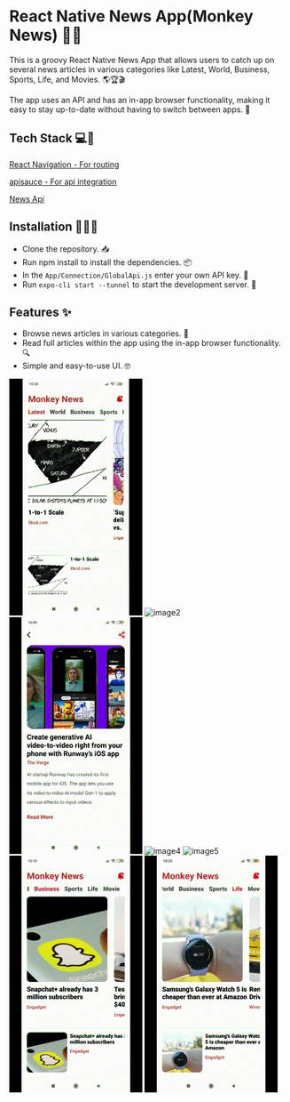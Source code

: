
# React Native News App(Monkey News) 📰📱

This is a groovy React Native News App that allows users to catch up on several news articles in various categories like Latest, World, Business, Sports, Life, and Movies. 🌎🏆🎬

The app uses an API and has an in-app browser functionality, making it easy to stay up-to-date without having to switch between apps. 🚀

## Tech Stack 💻🚀

[React Navigation - For routing](https://reactnavigation.org/)

[apisauce - For api integration](https://github.com/infinitered/apisauce)

[News Api](https://newsapi.org/)
## Installation 🚀👨‍💻

- Clone the repository. 📥
- Run npm install to install the dependencies. 📦
- In the `App/Connection/GlobalApi.js` enter your own API key. 🔑
- Run `expo-cli start --tunnel` to start the development server. 🚀
## Features ✨
- Browse news articles in various categories. 📰
- Read full articles within the app using the in-app browser functionality. 🔍
- Simple and easy-to-use UI. 🤓


![image1](/news_gifs/1.gif)
![image2](/news_gifs/2.gif)
![image3](/news_gifs/3.gif)
![image4](/news_gifs/4.gif)
![image5](/news_gifs/5.gif)
![image6](/news_gifs/6.gif)
![image7](/news_gifs/7.gif)

